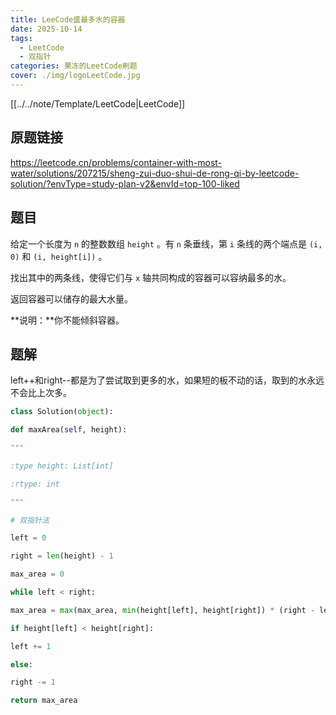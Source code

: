 ```yaml
---
title: LeeCode盛最多水的容器
date: 2025-10-14
tags:
  - LeetCode
  - 双指针
categories: 果冻的LeetCode刷题
cover: ./img/logoLeetCode.jpg
---
```

[[../../note/Template/LeetCode|LeetCode]]
## 原题链接

https://leetcode.cn/problems/container-with-most-water/solutions/207215/sheng-zui-duo-shui-de-rong-qi-by-leetcode-solution/?envType=study-plan-v2&envId=top-100-liked
## 题目
给定一个长度为 `n` 的整数数组 `height` 。有 `n` 条垂线，第 `i` 条线的两个端点是 `(i, 0)` 和 `(i, height[i])` 。

找出其中的两条线，使得它们与 `x` 轴共同构成的容器可以容纳最多的水。

返回容器可以储存的最大水量。

**说明：**你不能倾斜容器。

## 题解
left++和right--都是为了尝试取到更多的水，如果短的板不动的话，取到的水永远不会比上次多。

```python
class Solution(object):

def maxArea(self, height):

"""

:type height: List[int]

:rtype: int

"""

# 双指针法

left = 0

right = len(height) - 1

max_area = 0

while left < right:

max_area = max(max_area, min(height[left], height[right]) * (right - left))

if height[left] < height[right]:

left += 1

else:

right -= 1

return max_area
```